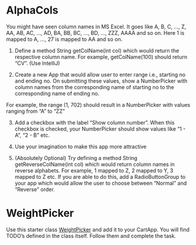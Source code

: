 # AlphaCols

You might have seen column names in MS Excel. It goes like A, B, C, …, Z, AA, AB, AC, …, AD, BA, BB, BC, …, BD, …, ZZZ, AAAA and so on. Here 1 is mapped to A, …, 27 is mapped to AA and so on.

1. Define a method String getColName(int col) which would return the respective column name. For example, getColName(100) should return “CV”. (Use IntelliJ)

2. Create a new App that would allow user to enter range i.e., starting no and ending no. On submitting these values, show a NumberPicker with column names from the corresponding name of starting no to the corresponding name of ending no. 

For example, the range (1, 702) should result in a NumberPicker with values ranging from “A” to “ZZ”

3. Add a checkbox with the label “Show column number”. When this checkbox is checked, your NumberPicker should show values like “1 - A”, “2 - B” etc.

4. Use your imagination to make this app more attractive

5. (Absolutely Optional) Try defining a method String getReverseColName(int col) which would return column names in reverse alphabets. For example, 1 mapped to Z, 2 mapped to Y, 3 mapped to Z etc. If you are able to do this, add a RadioButtonGroup to your app which would allow the user to choose between “Normal” and “Reverse” order.

# WeightPicker

Use this starter class [WeightPicker](https://github.com/lswarnkar1/NAAD-Sessions-Practice/blob/number_picker_and_dialogs/app/src/main/java/com/lavish/android/practice/WeightPicker.java) and add it to your CartApp. You will find TODO’s defined in the class itself. Follow them and complete the task.

